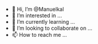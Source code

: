 - 👋 Hi, I’m @Manuelkal
- 👀 I’m interested in ...
- 🌱 I’m currently learning ...
- 💞️ I’m looking to collaborate on ...
- 📫 How to reach me ...

<!---
Manuelkal/Manuelkal is a ✨ special ✨ repository because its `README.md` (this file) appears on your GitHub profile.
You can click the Preview link to take a look at your changes.
--->
